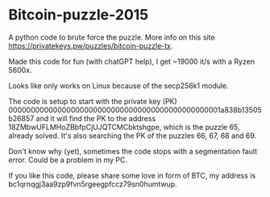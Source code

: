 # Bitcoin-puzzle-2015
A python code to brute force the puzzle. More info on this site https://privatekeys.pw/puzzles/bitcoin-puzzle-tx.

Made this code for fun (with chatGPT help), I get ~19000 it/s with a Ryzen 5600x. 

Looks like only works on Linux because of the secp256k1 module.

The code is setup to start with the private key (PK) 000000000000000000000000000000000000000000000001a838b13505b26857 and it will find the PK to the address 18ZMbwUFLMHoZBbfpCjUJQTCMCbktshgpe, which is the puzzle 65, already solved. It's also searching the PK of the puzzles 66, 67, 68 and 69.

Don't know why (yet), sometimes the code stops with a segmentation fault error. Could be a problem in my PC.



If you like this code, please share some love in form of BTC, my address is bc1qrnqgj3aa9zp9fvn5rgeegpfccz79sn0humtwup.
